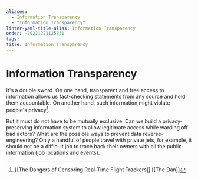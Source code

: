```yaml
---
aliases:
  - Information Transparency
  - "Information Transparency"
linter-yaml-title-alias: Information Transparency
order: -20221221125831
tags: 
title: Information Transparency
---
```


# Information Transparency

It's a double sword. On one hand, transparent and free access to information allows us fact-checking statements from any source and hold them accountable. On another hand, such information might violate people's privacy[^1].

But it must do not have to be mutually exclusive. Can we build a privacy-preserving information system to allow legitimate access while warding off bad actors? What are the possible ways to prevent data reverse-engineering? Only a handful of people travel with private jets, for example, it should not be a difficult job to trace back their owners with all the public information (job locations and events).

[^1]: [[The Dangers of Censoring Real-Time Flight Trackers]] [[The Dan]]